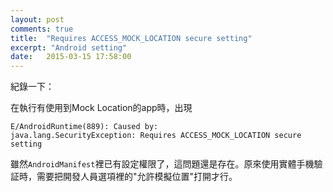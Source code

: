 ```yaml
---
layout: post
comments: true
title:  "Requires ACCESS_MOCK_LOCATION secure setting"
excerpt: "Android setting"
date:   2015-03-15 17:58:00
---
```


紀錄一下：

在執行有使用到Mock Location的app時，出現
```
E/AndroidRuntime(889): Caused by: 
java.lang.SecurityException: Requires ACCESS_MOCK_LOCATION secure setting
```

雖然`AndroidManifest`裡已有設定權限了，這問題還是存在。原來使用實體手機驗証時，需要把開發人員選項裡的"允許模擬位置"打開才行。